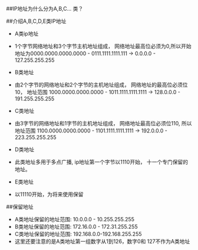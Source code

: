 ##IP地址为什么分为A,B,C... 类？


##介绍A,B,C,D,E类IP地址
 - A类ip地址
  - 1个字节网络地址和3个字节主机地址组成， 网络地址最高位必须为0,所以开始地址为0000.0000.0000.0000 - 0111.1111.1111.111 -> 0.0.0.0 - 127.255.255.255 

 - B类地址
  - 由2个字节的网络地址和2个字节的主机地址组成， 网络地址的最高位必须位10， 地址范围 1000.0000.0000.0000 - 1011.1111.1111.1111 -> 128.0.0.0 - 191.255.255.255
 
 - C类地址
  - 由3字节的网络地址和1字节的主机地址组成， 网络地址最高位必须位110, 所以地址范围 1100.0000.0000.0000 - 1101.1111.1111.1111 -> 192.0.0.0 - 223.255.255.255

 - D类地址
  - 此类地址多用于多点广播, ip地址第一个字节以1110开始， 十一个专门保留的地址。
 
 - E类地址
  - 以11110开始，为将来使用保留


##保留地址
 - A类地址保留的地址范围: 10.0.0.0 - 10.255.255.255
 - B类地址保留的地址范围: 172.16.0.0 - 172.31.255.255
 - C类地址保留的地址范围: 192.168.0.0-192.168.255.255
 - 这里还要注意的是A类地址第一组数字从1到126，数字0和 127不作为A类地址
